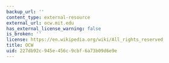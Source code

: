 ```yaml
---
backup_url: ''
content_type: external-resource
external_url: ocw.mit.edu
has_external_license_warning: false
is_broken: ''
license: https://en.wikipedia.org/wiki/All_rights_reserved
title: OCW
uid: 227db92c-945e-456c-9cbf-6a73b09d6e9e
---
```

